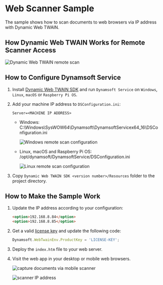 # Web Scanner Sample
The sample shows how to scan documents to web browsers via IP address with Dynamic Web TWAIN.

## How Dynamic Web TWAIN Works for Remote Scanner Access

![Dynamic Web TWAIN remote scan](https://www.dynamsoft.com/codepool/wp-content/uploads/2020/08/dynamic-web-twain-remote-scanner-workflow.png)

## How to Configure Dynamsoft Service 
1. Install [Dynamic Web TWAIN SDK](https://www.dynamsoft.com/Downloads/WebTWAIN_Download.aspx) and run `Dynamsoft Service` on `Windows`, `Linux`, `macOS` or `Raspberry Pi OS`.
2. Add your machine IP address to `DSConfiguration.ini`:

    ```
    Server=<MACHINE IP ADDRESS>
    ```
    
    - Windows: C:\Windows\SysWOW64\Dynamsoft\DynamsoftServicex64_16\DSConfiguration.ini
    
      ![Windows remote scan configuration](https://www.dynamsoft.com/codepool/wp-content/uploads/2020/08/windows-remote-scan-configuration.png)
      
    - Linux, macOS and Raspberry Pi OS: /opt/dynamsoft/DynamsoftService/DSConfiguration.ini
      
      ![Linux remote scan configuration](https://www.dynamsoft.com/codepool/wp-content/uploads/2020/08/linux-remote-scan-configuration.png)
3. Copy `Dynamic Web TWAIN SDK <version number>/Resources` folder to the project directory.

## How to Make the Sample Work
1. Update the IP address according to your configuration:

    ```html
    <option>192.168.8.84</option>
    <option>192.168.8.85</option>
    ```
   
2. Get a valid [license key](https://www.dynamsoft.com/CustomerPortal/Portal/Triallicense.aspx) and update the following code:
 
    ```js
    Dynamsoft.WebTwainEnv.ProductKey = 'LICENSE-KEY';
    ```
    
3. Deploy the `index.htm` file to your web server.
4. Visit the web app in your desktop or mobile web browsers. 

    ![capture documents via mobile scanner](https://www.dynamsoft.com/codepool/wp-content/uploads/2020/08/remote-scanner-document.jpg)
    
    ![scanner IP address](https://www.dynamsoft.com/codepool/wp-content/uploads/2020/08/web-remote-scanner-source.jpg)
    
